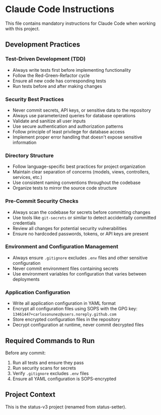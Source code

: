 # Claude Code Instructions

This file contains mandatory instructions for Claude Code when working with this project.

## Development Practices

### Test-Driven Development (TDD)
- Always write tests first before implementing functionality
- Follow the Red-Green-Refactor cycle
- Ensure all new code has corresponding tests
- Run tests before and after making changes

### Security Best Practices
- Never commit secrets, API keys, or sensitive data to the repository
- Always use parameterized queries for database operations
- Validate and sanitize all user inputs
- Use secure authentication and authorization patterns
- Follow principle of least privilege for database access
- Implement proper error handling that doesn't expose sensitive information

### Directory Structure
- Follow language-specific best practices for project organization
- Maintain clear separation of concerns (models, views, controllers, services, etc.)
- Use consistent naming conventions throughout the codebase
- Organize tests to mirror the source code structure

### Pre-Commit Security Checks
- Always scan the codebase for secrets before committing changes
- Use tools like `git-secrets` or similar to detect accidentally committed credentials
- Review all changes for potential security vulnerabilities
- Ensure no hardcoded passwords, tokens, or API keys are present

### Environment and Configuration Management
- Always ensure `.gitignore` excludes `.env` files and other sensitive configuration
- Never commit environment files containing secrets
- Use environment variables for configuration that varies between deployments

### Application Configuration
- Write all application configuration in YAML format
- Encrypt all configuration files using SOPS with the GPG key: `13461447+carlosonunez@users.noreply.github.com`
- Store encrypted configuration files in the repository
- Decrypt configuration at runtime, never commit decrypted files

## Required Commands to Run

Before any commit:
1. Run all tests and ensure they pass
2. Run security scans for secrets
3. Verify `.gitignore` excludes `.env` files
4. Ensure all YAML configuration is SOPS-encrypted

## Project Context

This is the status-v3 project (renamed from status-setter).